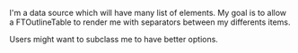 I'm a data source which will have many list of elements. My goal is to allow a FTOutlineTable to render me with separators between my differents items.

Users might want to subclass me to have better options.